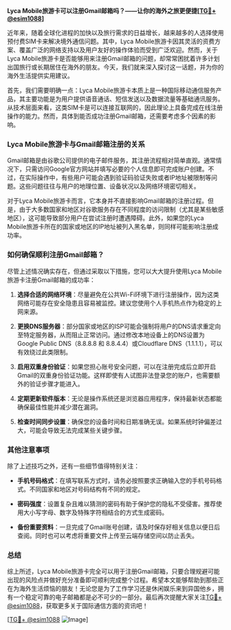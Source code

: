 **Lyca Mobile旅游卡可以注册Gmail邮箱吗？——让你的海外之旅更便捷[[TG💪+ @esim1088](https://t.me/s/esim1088)]**

近年来，随着全球化进程的加快以及旅行需求的日益增长，越来越多的人选择使用预付费SIM卡来解决境外通信问题。其中，Lyca Mobile旅游卡因其灵活的资费方案、覆盖广泛的网络支持以及用户友好的操作体验而受到广泛欢迎。然而，关于Lyca Mobile旅游卡是否能够用来注册Gmail邮箱的问题，却常常困扰着许多计划出国旅行或长期居住在海外的朋友。今天，我们就来深入探讨这一话题，并为你的海外生活提供实用建议。

首先，我们需要明确一点：Lyca Mobile旅游卡本质上是一种国际移动通信服务产品，其主要功能是为用户提供语音通话、短信发送以及数据流量等基础通讯服务。从技术层面来看，这类SIM卡是可以连接互联网的，因此理论上具备完成在线注册操作的能力。然而，具体到能否成功注册Gmail邮箱，还需要考虑多个因素的影响。

### Lyca Mobile旅游卡与Gmail邮箱注册的关系

Gmail邮箱是由谷歌公司提供的电子邮件服务，其注册流程相对简单直观。通常情况下，只需访问Google官方网站并填写必要的个人信息即可完成账户创建。不过，在实际操作中，有些用户可能会遇到验证码验证失败或者IP地址被限制等问题。这些问题往往与用户的地理位置、设备状况以及网络环境密切相关。

对于Lyca Mobile旅游卡而言，它本身并不直接影响Gmail邮箱的注册过程。但是，由于大多数国家和地区对谷歌服务存在不同程度的访问限制（尤其是某些敏感地区），这可能导致部分用户在尝试注册时遭遇障碍。此外，如果您的Lyca Mobile旅游卡所在的国家或地区的IP地址被列入黑名单，则同样可能影响注册成功率。

### 如何确保顺利注册Gmail邮箱？

尽管上述情况确实存在，但通过采取以下措施，您可以大大提升使用Lyca Mobile旅游卡注册Gmail邮箱的成功率：

1. **选择合适的网络环境**：尽量避免在公共Wi-Fi环境下进行注册操作，因为这类网络可能存在安全隐患且容易被监控。建议您使用个人手机热点作为稳定的上网来源。
   
2. **更换DNS服务器**：部分国家或地区的ISP可能会强制将用户的DNS请求重定向至特定服务器，从而阻止正常访问。通过修改本地设备上的DNS设置为Google Public DNS（8.8.8.8 和 8.8.4.4）或Cloudflare DNS（1.1.1.1），可以有效绕过此类限制。

3. **启用双重身份验证**：如果您担心账号安全问题，可以在注册完成后立即开启Gmail的双重身份验证功能。这样即使有人试图非法登录您的账户，也需要额外的验证步骤才能进入。

4. **定期更新软件版本**：无论是操作系统还是浏览器应用程序，保持最新状态都能确保最佳性能并减少潜在漏洞。

5. **检查时间同步设置**：确保您的设备时间和日期准确无误。如果系统时钟偏差过大，可能会导致无法完成某些关键步骤。

### 其他注意事项

除了上述技巧之外，还有一些细节值得特别关注：

- **手机号码格式**：在填写联系方式时，请务必按照要求正确输入您的手机号码格式。不同国家和地区对号码结构有不同的规定。
  
- **密码强度**：设置复杂且难以猜测的密码有助于保护您的隐私不受侵害。推荐使用大小写字母、数字及特殊字符相结合的方式生成密码。

- **备份重要资料**：一旦完成了Gmail账号创建，请及时保存好相关信息以便日后查阅。同时也可以考虑将重要文件上传至云端存储空间以防止丢失。

### 总结

综上所述，Lyca Mobile旅游卡完全可以用于注册Gmail邮箱，只要合理规避可能出现的风险点并做好充分准备即可顺利完成整个过程。希望本文能够帮助到那些正在为海外生活烦恼的朋友！无论您是为了工作学习还是休闲娱乐来到异国他乡，拥有一个稳定可靠的电子邮箱都是必不可少的一部分。最后再次提醒大家关注[TG💪+ @esim1088](https://t.me/s/esim1088)，获取更多关于国际通信方面的资讯吧！

[[TG💪+ @esim1088](https://t.me/s/esim1088) ![Image](https://i.postimg.cc/4NQfJmqS/Snipaste-2025-05-13-00-14-12.png)]